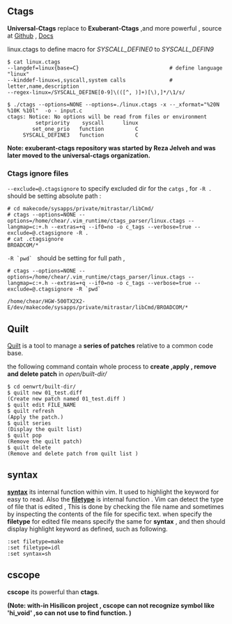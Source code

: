 ##  Ctags

**Universal-Ctags** replace to **Exuberant-Ctags**  ,and more powerful , source at [Github](<https://github.com/ universal-ctags/ctags>) , [Docs](<http://docs.ctags.io/en/latest/news.html?highlight=macro#defining-a-macro-in-cpreprocessor-input>)

linux.ctags to define macro for *SYSCALL_DEFINE0*  to *SYSCALL_DEFIN9*

```shell
$ cat linux.ctags
--langdef=linux{base=C}								# define language "linux"
--kinddef-linux=s,syscall,system calls				# letter,name,description
--regex-linux=/SYSCALL_DEFINE[0-9]\(([^, )]+)[\),]*/\1/s/   
```





```shell
$ ./ctags --options=NONE --options=./linux.ctags -x --_xformat="%20N %10K %10l"  -o - input.c
ctags: Notice: No options will be read from files or environment
         setpriority    syscall      linux
        set_one_prio   function          C
     SYSCALL_DEFINE3   function          C
```

**Note:  exuberant-ctags repository was started by Reza Jelveh and was later moved to the universal-ctags organization.**



### Ctags ignore files

``--exclude=@.ctagsignore``  to specify excluded dir for the ``catgs``  , for ``-R .``  should be setting absolute path :

```shell
# cd makecode/sysapps/private/mitrastar/libCmd/
# ctags --options=NONE --options=/home/chear/.vim_runtime/ctags_parser/linux.ctags --langmap=c:+.h --extras=+q --if0=no -o c_tags --verbose=true --exclude=@.ctagsignore -R .
# cat .ctagsignore
BROADCOM/* 
```

``-R `pwd` `` should be setting for full path ,

```shell
# ctags --options=NONE --options=/home/chear/.vim_runtime/ctags_parser/linux.ctags --langmap=c:+.h --extras=+q --if0=no -o c_tags --verbose=true --exclude=@.ctagsignore -R `pwd`

/home/chear/HGW-500TX2X2-E/dev/makecode/sysapps/private/mitrastar/libCmd/BROADCOM/*
```







## Quilt

[Quilt](<http://savannah.nongnu.org/projects/quilt>) is a tool to manage a **series of patches** relative to a common code base.

the following command contain whole process to **create ,apply , remove and delete patch** in *open/built-dir/* 

```shell
$ cd oenwrt/built-dir/
$ quilt new 01_test.diff
(Create new patch named 01_test.diff )
$ quilt edit FILE_NAME
$ quilt refresh
(Apply the patch.)
$ quilt series
(Display the quilt list)
$ quilt pop
(Remove the quilt patch)
$ quilt delete
(Remove and delete patch from quilt list )
```



## syntax
**[syntax](<http://vimcdoc.sourceforge.net/doc/syntax.html#:syn-include>)** its internal function within vim.  It used to highlight the keyword for easy to read.  Also the **[filetype](<http://vimcdoc.sourceforge.net/doc/filetype.html#remove-filetype>)** is internal function . Vim can detect the type of file that is edited , This is done by checking the  file name and sometimes by inspecting the contents of the file for specific text. when specify the **filetype**  for edited file means  specify the same for **syntax** , and then should display highlight keyword as defined, such as following.

```vim
:set filetype=make
:set filetype=idl
:set syntax=sh
```



## cscope

**cscope** its powerful than **ctags**.

**(Note: with-in Hisilicon project , cscope  can not recognize symbol like 'hi_void' ,so can not use to find function. )**